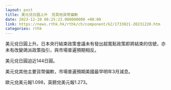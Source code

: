 ```yaml
---
layout: post
title: 美元兌日圓上升　兌其他貨幣偏軟
date: 2023-12-20 06:25:23.000000000 +08:00
link: https://news.rthk.hk/rthk/ch/component/k2/1733021-20231220.htm
categories: rthk
---
```


美元兌日圓上升。日本央行結束政策會議未有發出超寬鬆政策即將結束的信號，亦未有改變鴿派政策指引，與市場普遍預期相反。

美元兌日圓迫近144日圓。

美元兌其他主要貨幣偏軟，市場普遍預期美國最早明年3月減息。

歐元兌美元報1.098，英鎊兌美元報1.273。

